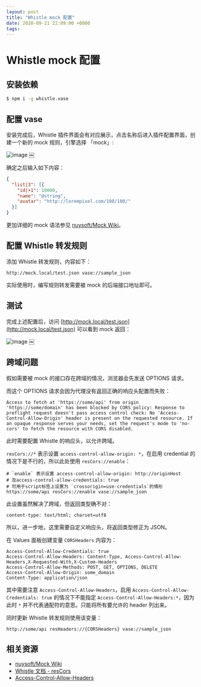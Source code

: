 ```yaml
---
layout: post
title: "Whistle mock 配置"
date: 2020-09-21 22:09:00 +0800
tags: 
---
```

    
# Whistle mock 配置


## 安装依赖

```sh
$ npm i -g whistle.vase
```

## 配置 vase

安装完成后，Whistle 插件界面会有对应展示，点击名称后进入插件配置界面，创建一个新的 mock 规则，引擎选择 「mock」:

![image](https://user-images.githubusercontent.com/3783096/93778459-83fdee80-fc58-11ea-92bb-7adf34fcb1ba.png)
￼

确定之后输入如下内容：

```json
{
  "list|3": [{
    "id|+1": 10000,
    "name": "@string",
    "avatar": "http://lorempixel.com/100/100/"
  }]
}
```

更加详细的 mock 语法参见 [nuysoft/Mock Wiki](https://github.com/nuysoft/Mock/wiki/Syntax-Specification)。

## 配置 Whistle 转发规则 

添加 Whistle 转发规则，内容如下：

```
http://mock.local/test.json vase://sample_json
```

实际使用时，编写规则转发需要被 mock 的后端接口地址即可。

## 测试

完成上述配置后，访问 [http://mock.local/test.json](http://mock.local/test.json) 可以看到 mock 返回：

![image](https://user-images.githubusercontent.com/3783096/93778469-87917580-fc58-11ea-8274-e8a6ed8acced.png)
￼

## 跨域问题

假如需要被 mock 的接口存在跨域的情况，浏览器会先发送 OPTIONS 请求。

而这个 OPTIONS 请求会因为代理没有返回正确的响应头配置而失败：

```
Access to fetch at 'https://some/api' from origin 'https://some/domain' has been blocked by CORS policy: Response to preflight request doesn't pass access control check: No 'Access-Control-Allow-Origin' header is present on the requested resource. If an opaque response serves your needs, set the request's mode to 'no-cors' to fetch the resource with CORS disabled.
```

此时需要配置 Whistle 的响应头，以允许跨域。

`resCors://*` 表示设置 `access-control-allow-origin: *`，在启用 credential 的情况下是不行的，所以此处使用 `resCors://enable`：

```
# `enable` 表示设置 access-control-allow-origin: http://originHost
# 及access-control-allow-credentials: true
# 可用于script标签上设置为 `crossorigin=use-credentials`的情形
https://some/api resCors://enable vase://sample_json
```


此设置虽然解决了跨域，但返回类型确不对：

```
content-type: text/html; charset=utf8
```

所以，进一步地，这里需要自定义响应头，将返回类型修正为 JSON。

在 Values 面板创建变量 `CORSHeaders` 内容为：

```
Access-Control-Allow-Credentials: true
Access-Control-Allow-Headers: Content-Type, Access-Control-Allow-Headers,X-Requested-With,X-Custom-Headers
Access-Control-Allow-Methods: POST, GET, OPTIONS, DELETE
Access-Control-Allow-Origin: some_domain
Content-Type: application/json
```

其中需要注意 `Access-Control-Allow-Headers`，启用 `Access-Control-Allow-Credentials: true` 的情况下不能指定 `Access-Control-Allow-Headers:*`，因为此时 `*` 并不代表通配符的意思。只能将所有要允许的 header 列出来。

同时更新 Whistle 转发规则使用该变量：

```
http://some/api resHeaders://{CORSHeaders} vase://sample_json
```

## 相关资源

- [nuysoft/Mock Wiki](https://github.com/nuysoft/Mock/wiki/Syntax-Specification)
- [Whistle 文档 - resCors](https://wproxy.org/whistle/rules/resCors.html)
- [Access-Control-Allow-Headers](https://developer.mozilla.org/en-US/docs/Web/HTTP/Headers/Access-Control-Allow-Headers)

    